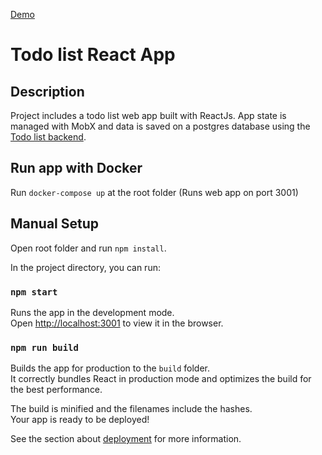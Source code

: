 [Demo](http://todolist-cbarraza.surge.sh/)

# Todo list React App

## Description
Project includes a todo list web app built with ReactJs. App state is managed with MobX and data is saved on a postgres database using the [Todo list backend](https://github.com/acordeonl/todolist_backend).

## Run app with Docker
Run `docker-compose up` at the root folder (Runs web app on port 3001)

## Manual Setup

Open root folder and run `npm install`.

In the project directory, you can run:

### `npm start`

Runs the app in the development mode.<br>
Open [http://localhost:3001](http://localhost:3001) to view it in the browser.


### `npm run build`

Builds the app for production to the `build` folder.<br>
It correctly bundles React in production mode and optimizes the build for the best performance.

The build is minified and the filenames include the hashes.<br>
Your app is ready to be deployed!

See the section about [deployment](https://facebook.github.io/create-react-app/docs/deployment) for more information.
